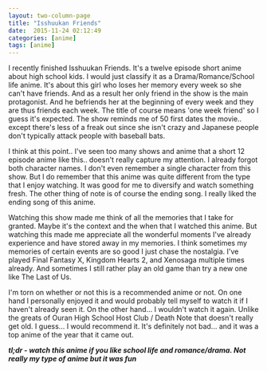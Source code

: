```yaml
---
layout: two-column-page 
title: "Isshuukan Friends"
date:  2015-11-24 02:12:49
categories: [anime]
tags: [anime]
---
```

I recently finished Isshuukan Friends. It's a twelve episode short anime about high school kids. I would just classify it as a Drama/Romance/School life anime. It's about this girl who loses her memory every week so she can't have friends. And as a result her only friend in the show is the main protagonist. And he befriends her at the beginning of every week and they are thus friends each week. The title of course means 'one week friend' so I guess it's expected. The show reminds me of 50 first dates the movie.. except there's less of a freak out since she isn't crazy and Japanese people don't typically attack people with baseball bats.

I think at this point.. I've seen too many shows and anime that a short 12 episode anime like this.. doesn't really capture my attention. I already forgot both character names. I don't even remember a single character from this show. But I do remember that this anime was quite different from the type that I enjoy watching. It was good for me to diversify and watch something fresh. The other thing of note is of course the ending song. I really liked the ending song of this anime. 

Watching this show made me think of all the memories that I take for granted. Maybe it's the context and the when that I watched this anime. But watching this made me appreciate all the wonderful moments I've already experience and have stored away in my memories. I think sometimes my memories of certain events are so good I just chase the nostalgia. I've played Final Fantasy X, Kingdom Hearts 2, and Xenosaga multiple times already. And sometimes I still rather play an old game than try a new one like The Last of Us.

I'm torn on whether or not this is a recommended anime or not. On one hand I personally enjoyed it and would probably tell myself to watch it if I haven't already seen it. On the other hand... I wouldn't watch it again. Unlike the greats of Ouran High School Host Club / Death Note that doesn't really get old. I guess... I would recommend it. It's definitely not bad... and it was a top anime of the year that it came out.

***tl;dr - watch this anime if you like school life and romance/drama. Not really my type of anime but it was fun***
